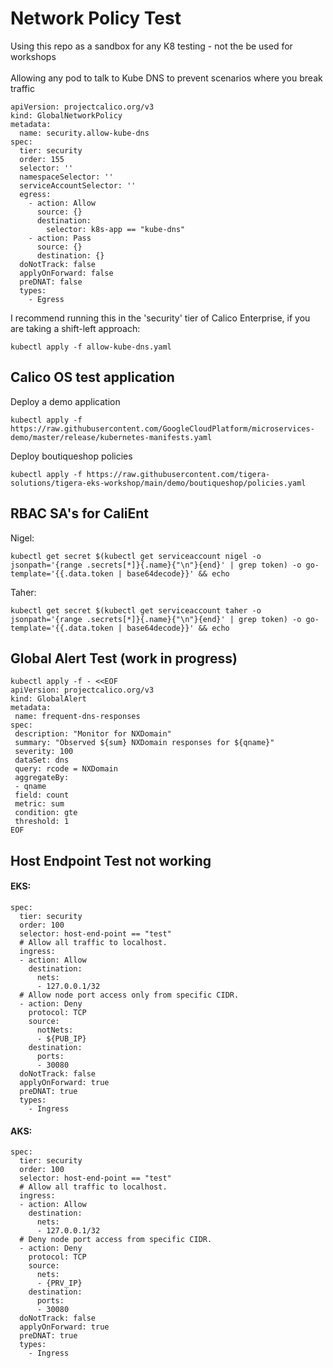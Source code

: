# Network Policy Test
Using this repo as a sandbox for any K8 testing - not the be used for workshops<br/>
<br/>
Allowing any pod to talk to Kube DNS to prevent scenarios where you break traffic
```
apiVersion: projectcalico.org/v3
kind: GlobalNetworkPolicy
metadata:
  name: security.allow-kube-dns
spec:
  tier: security
  order: 155
  selector: ''
  namespaceSelector: ''
  serviceAccountSelector: ''
  egress:
    - action: Allow
      source: {}
      destination:
        selector: k8s-app == "kube-dns"
    - action: Pass
      source: {}
      destination: {}
  doNotTrack: false
  applyOnForward: false
  preDNAT: false
  types:
    - Egress
```

I recommend running this in the 'security' tier of Calico Enterprise, if you are taking a shift-left approach:
```
kubectl apply -f allow-kube-dns.yaml
```

## Calico OS test application

Deploy a demo application

```
kubectl apply -f https://raw.githubusercontent.com/GoogleCloudPlatform/microservices-demo/master/release/kubernetes-manifests.yaml
```

Deploy boutiqueshop policies

```
kubectl apply -f https://raw.githubusercontent.com/tigera-solutions/tigera-eks-workshop/main/demo/boutiqueshop/policies.yaml
```

## RBAC SA's for CaliEnt

Nigel:

```
kubectl get secret $(kubectl get serviceaccount nigel -o jsonpath='{range .secrets[*]}{.name}{"\n"}{end}' | grep token) -o go-template='{{.data.token | base64decode}}' && echo
```

Taher:

```
kubectl get secret $(kubectl get serviceaccount taher -o jsonpath='{range .secrets[*]}{.name}{"\n"}{end}' | grep token) -o go-template='{{.data.token | base64decode}}' && echo
```

## Global Alert Test (work in progress)

```
kubectl apply -f - <<EOF
apiVersion: projectcalico.org/v3
kind: GlobalAlert
metadata:
 name: frequent-dns-responses
spec:
 description: "Monitor for NXDomain"
 summary: "Observed ${sum} NXDomain responses for ${qname}"
 severity: 100
 dataSet: dns
 query: rcode = NXDomain 
 aggregateBy: 
 - qname
 field: count
 metric: sum
 condition: gte
 threshold: 1
EOF
```

## Host Endpoint Test not working

#### EKS:
```
spec:
  tier: security
  order: 100
  selector: host-end-point == "test"
  # Allow all traffic to localhost.
  ingress:
  - action: Allow
    destination:
      nets:
      - 127.0.0.1/32
  # Allow node port access only from specific CIDR.
  - action: Deny
    protocol: TCP
    source:
      notNets:
      - ${PUB_IP}
    destination:
      ports:
      - 30080
  doNotTrack: false
  applyOnForward: true
  preDNAT: true
  types:
    - Ingress
```

#### AKS:
```
spec:
  tier: security
  order: 100
  selector: host-end-point == "test"
  # Allow all traffic to localhost.
  ingress:
  - action: Allow
    destination:
      nets:
      - 127.0.0.1/32
  # Deny node port access from specific CIDR.
  - action: Deny
    protocol: TCP
    source:
      nets:
      - {PRV_IP}
    destination:
      ports:
      - 30080
  doNotTrack: false
  applyOnForward: true
  preDNAT: true
  types:
    - Ingress
```
